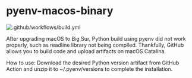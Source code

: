 # pyenv-macos-binary

![.github/workflows/build.yml](https://github.com/youngminz/pyenv-macos-binary/workflows/.github/workflows/build.yml/badge.svg)

After upgrading macOS to Big Sur, Python build using pyenv did not work properly, such as readline library not being compiled. Thankfully, GitHub allows you to build code and upload artifacts on macOS Catalina.

How to use: Download the desired Python version artifact from GitHub Action and unzip it to ~/.pyenv/versions to complete the installation.
